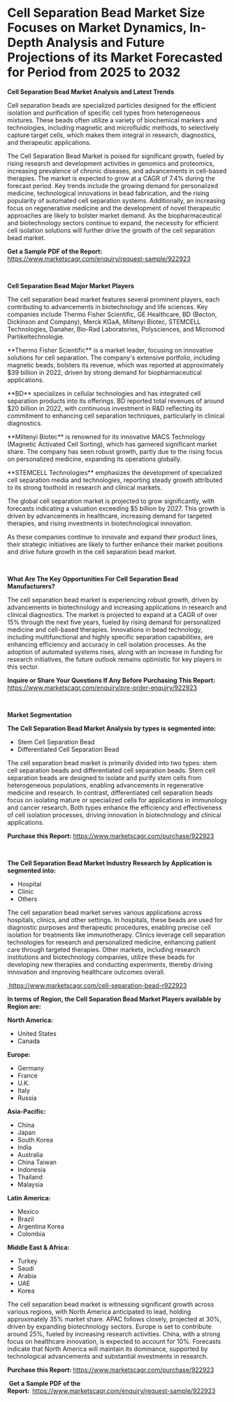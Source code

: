 <p><h1>Cell Separation Bead Market Size Focuses on Market Dynamics, In-Depth Analysis and Future Projections of its Market Forecasted for Period from 2025 to 2032</h1></p><p><strong>Cell Separation Bead Market Analysis and Latest Trends</strong></p>
<p><p>Cell separation beads are specialized particles designed for the efficient isolation and purification of specific cell types from heterogeneous mixtures. These beads often utilize a variety of biochemical markers and technologies, including magnetic and microfluidic methods, to selectively capture target cells, which makes them integral in research, diagnostics, and therapeutic applications.</p><p>The Cell Separation Bead Market is poised for significant growth, fueled by rising research and development activities in genomics and proteomics, increasing prevalence of chronic diseases, and advancements in cell-based therapies. The market is expected to grow at a CAGR of 7.4% during the forecast period. Key trends include the growing demand for personalized medicine, technological innovations in bead fabrication, and the rising popularity of automated cell separation systems. Additionally, an increasing focus on regenerative medicine and the development of novel therapeutic approaches are likely to bolster market demand. As the biopharmaceutical and biotechnology sectors continue to expand, the necessity for efficient cell isolation solutions will further drive the growth of the cell separation bead market.</p></p>
<p><strong>Get a Sample PDF of the Report:&nbsp;</strong> <a href="https://www.marketscagr.com/enquiry/request-sample/922923?utm_campaign=2517&utm_medium=2&utm_source=Github&utm_content=ia&utm_term=18042025&utm_id=cell-separation-bead">https://www.marketscagr.com/enquiry/request-sample/922923</a></p>
<p>&nbsp;</p>
<p><strong>Cell Separation Bead Major Market Players</strong></p>
<p><p>The cell separation bead market features several prominent players, each contributing to advancements in biotechnology and life sciences. Key companies include Thermo Fisher Scientific, GE Healthcare, BD (Becton, Dickinson and Company), Merck KGaA, Miltenyi Biotec, STEMCELL Technologies, Danaher, Bio-Rad Laboratories, Polysciences, and Micromod Partikeltechnologie.</p><p>**Thermo Fisher Scientific** is a market leader, focusing on innovative solutions for cell separation. The company's extensive portfolio, including magnetic beads, bolsters its revenue, which was reported at approximately $39 billion in 2022, driven by strong demand for biopharmaceutical applications.</p><p>**BD** specializes in cellular technologies and has integrated cell separation products into its offerings. BD reported total revenues of around $20 billion in 2022, with continuous investment in R&D reflecting its commitment to enhancing cell separation techniques, particularly in clinical diagnostics.</p><p>**Miltenyi Biotec** is renowned for its innovative MACS Technology (Magnetic Activated Cell Sorting), which has garnered significant market share. The company has seen robust growth, partly due to the rising focus on personalized medicine, expanding its operations globally.</p><p>**STEMCELL Technologies** emphasizes the development of specialized cell separation media and technologies, reporting steady growth attributed to its strong foothold in research and clinical markets.</p><p>The global cell separation market is projected to grow significantly, with forecasts indicating a valuation exceeding $5 billion by 2027. This growth is driven by advancements in healthcare, increasing demand for targeted therapies, and rising investments in biotechnological innovation.</p><p>As these companies continue to innovate and expand their product lines, their strategic initiatives are likely to further enhance their market positions and drive future growth in the cell separation bead market.</p></p>
<p>&nbsp;</p>
<p><strong>What Are The Key Opportunities For Cell Separation Bead Manufacturers?</strong></p>
<p><p>The cell separation bead market is experiencing robust growth, driven by advancements in biotechnology and increasing applications in research and clinical diagnostics. The market is projected to expand at a CAGR of over 15% through the next five years, fueled by rising demand for personalized medicine and cell-based therapies. Innovations in bead technology, including multifunctional and highly specific separation capabilities, are enhancing efficiency and accuracy in cell isolation processes. As the adoption of automated systems rises, along with an increase in funding for research initiatives, the future outlook remains optimistic for key players in this sector.</p></p>
<p><strong>Inquire or Share Your Questions If Any Before Purchasing This Report:</strong> <a href="https://www.marketscagr.com/enquiry/pre-order-enquiry/922923?utm_campaign=2517&utm_medium=2&utm_source=Github&utm_content=ia&utm_term=18042025&utm_id=cell-separation-bead">https://www.marketscagr.com/enquiry/pre-order-enquiry/922923</a></p>
<p>&nbsp;</p>
<p><strong>Market Segmentation</strong></p>
<p><strong>The Cell Separation Bead Market Analysis by types is segmented into:</strong></p>
<p><ul><li>Stem Cell Separation Bead</li><li>Differentiated Cell Separation Bead</li></ul></p>
<p><p>The cell separation bead market is primarily divided into two types: stem cell separation beads and differentiated cell separation beads. Stem cell separation beads are designed to isolate and purify stem cells from heterogeneous populations, enabling advancements in regenerative medicine and research. In contrast, differentiated cell separation beads focus on isolating mature or specialized cells for applications in immunology and cancer research. Both types enhance the efficiency and effectiveness of cell isolation processes, driving innovation in biotechnology and clinical applications.</p></p>
<p><strong>Purchase this Report:&nbsp;</strong><a href="https://www.marketscagr.com/purchase/922923?utm_campaign=2517&utm_medium=2&utm_source=Github&utm_content=ia&utm_term=18042025&utm_id=cell-separation-bead">https://www.marketscagr.com/purchase/922923</a></p>
<p>&nbsp;</p>
<p><strong>The Cell Separation Bead Market Industry Research by Application is segmented into:</strong></p>
<p><ul><li>Hospital</li><li>Clinic</li><li>Others</li></ul></p>
<p><p>The cell separation bead market serves various applications across hospitals, clinics, and other settings. In hospitals, these beads are used for diagnostic purposes and therapeutic procedures, enabling precise cell isolation for treatments like immunotherapy. Clinics leverage cell separation technologies for research and personalized medicine, enhancing patient care through targeted therapies. Other markets, including research institutions and biotechnology companies, utilize these beads for developing new therapies and conducting experiments, thereby driving innovation and improving healthcare outcomes overall.</p></p>
<p><a href="https://www.marketscagr.com/cell-separation-bead-r922923?utm_campaign=2517&utm_medium=2&utm_source=Github&utm_content=ia&utm_term=18042025&utm_id=cell-separation-bead">&nbsp;https://www.marketscagr.com/cell-separation-bead-r922923</a></p>
<p><strong>In terms of Region, the Cell Separation Bead Market Players available by Region are:</strong></p>
<p>
    <p> <strong> North America: </strong>
        <ul>
            <li>United States</li>
            <li>Canada</li>
        </ul>
        </p> 
    <p> <strong> Europe: </strong>
        <ul>
            <li>Germany</li>
            <li>France</li>
            <li>U.K.</li>
            <li>Italy</li>
            <li>Russia</li>
        </ul>
        </p> 
    <p> <strong> Asia-Pacific: </strong>
        <ul>
            <li>China</li>
            <li>Japan</li>
            <li>South Korea</li>
            <li>India</li>
            <li>Australia</li>
            <li>China Taiwan</li>
            <li>Indonesia</li>
            <li>Thailand</li>
            <li>Malaysia</li>
        </ul>
        </p> 
    <p> <strong> Latin America: </strong>
        <ul>
            <li>Mexico</li>
            <li>Brazil</li>
            <li>Argentina Korea</li>
            <li>Colombia</li>
        </ul>
        </p> 
    <p> <strong> Middle East & Africa: </strong>
        <ul>
            <li>Turkey</li>
            <li>Saudi</li>
            <li>Arabia</li>
            <li>UAE</li>
            <li>Korea</li>
        </ul>
    </p>
    </p>
<p><p>The cell separation bead market is witnessing significant growth across various regions, with North America anticipated to lead, holding approximately 35% market share. APAC follows closely, projected at 30%, driven by expanding biotechnology sectors. Europe is set to contribute around 25%, fueled by increasing research activities. China, with a strong focus on healthcare innovation, is expected to account for 10%. Forecasts indicate that North America will maintain its dominance, supported by technological advancements and substantial investments in research.</p></p>
<p><strong>Purchase this Report: </strong><a href="https://www.marketscagr.com/purchase/922923?utm_campaign=2517&utm_medium=2&utm_source=Github&utm_content=ia&utm_term=18042025&utm_id=cell-separation-bead">https://www.marketscagr.com/purchase/922923</a></p>
<p>&nbsp;<strong>Get a Sample PDF of the Report:&nbsp;&nbsp;</strong><a href="https://www.marketscagr.com/enquiry/request-sample/922923?utm_campaign=2517&utm_medium=2&utm_source=Github&utm_content=ia&utm_term=18042025&utm_id=cell-separation-bead">https://www.marketscagr.com/enquiry/request-sample/922923</a></p>
<p><strong></strong></p>
<p><p></p><p></p><p></p></p>
